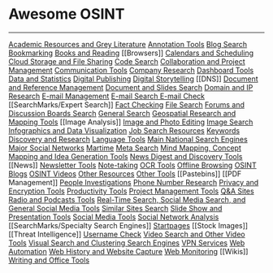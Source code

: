 # Awesome OSINT 
---
[Academic Resources and Grey Literature](Academic%20Resources%20and%20Grey%20Literature.md)
[Annotation Tools](Annotation%20Tools.md)
[Blog Search](Blog%20Search.md)
[Bookmarking](Bookmarking.md)
[Books and Reading](Books%20and%20Reading.md)
[[Browsers]]
[Calendars and Scheduling](Calendars%20and%20Scheduling.md)
[Cloud Storage and File Sharing](Cloud%20Storage%20and%20File%20Sharing.md)
[Code Search](Code%20Search.md)
[Collaboration and Project Management](Collaboration%20and%20Project%20Management.md)
[Communication Tools](Communication%20Tools.md)
[Company Research](Company%20Research.md)
[Dashboard Tools](Dashboard%20Tools.md)
[Data and Statistics](Data%20and%20Statistics.md)
[Digital Publishing](Digital%20Publishing.md)
[Digital Storytelling](Digital%20Storytelling.md)
[[DNS]]
[Document and Reference Management](Document%20and%20Reference%20Management.md)
[Document and Slides Search](Document%20and%20Slides%20Search.md)
[Domain and IP Research](Domain%20and%20IP%20Research.md)
[E-mail Management](E-mail%20Management.md)
[E-mail Search  E-mail Check](E-mail%20Search%20%20E-mail%20Check.md)
[[SearchMarks/Expert Search]]
[Fact Checking](Fact%20Checking.md)
[File Search](File%20Search.md)
[Forums and Discussion Boards Search](Forums%20and%20Discussion%20Boards%20Search.md)
[General Search](General%20Search.md)
[Geospatial Research and Mapping Tools](Geospatial%20Research%20and%20Mapping%20Tools.md)
[[Image Analysis]]
[Image and Photo Editing](Image%20and%20Photo%20Editing.md)
[Image Search](Image%20Search.md)
[Infographics and Data Visualization](Infographics%20and%20Data%20Visualization.md)
[Job Search Resources](Job%20Search%20Resources.md)
[Keywords Discovery and Research](Keywords%20Discovery%20and%20Research.md)
[Language Tools](Language%20Tools.md)
[Main National Search Engines](Main%20National%20Search%20Engines.md)
[Major Social Networks](Major%20Social%20Networks.md)
[Martime](Martime.md)
[Meta Search](Meta%20Search.md)
[Mind Mapping, Concept Mapping and Idea Generation Tools](Mind%20Mapping,%20Concept%20Mapping%20and%20Idea%20Generation%20Tools.md)
[News Digest and Discovery Tools](News%20Digest%20and%20Discovery%20Tools.md)
[[News]]
[Newsletter Tools](Newsletter%20Tools.md)
[Note-taking](Note-taking.md)
[OCR Tools](OCR%20Tools.md)
[Offline Browsing](Offline%20Browsing.md)
[OSINT Blogs](OSINT%20Blogs.md)
[OSINT Videos](OSINT%20Videos.md)
[Other Resources](Other%20Resources.md)
[Other Tools](Other%20Tools.md)
[[Pastebins]]
[[PDF Management]]
[People Investigations](People%20Investigations.md)
[Phone Number Research](Phone%20Number%20Research.md)
[Privacy and Encryption Tools](Privacy%20and%20Encryption%20Tools.md)
[Productivity Tools](Productivity%20Tools.md)
[Project Management Tools](Project%20Management%20Tools.md)
[Q&A Sites](Q&A%20Sites.md)
[Radio and Podcasts Tools](Radio%20and%20Podcasts%20Tools.md)
[Real-Time Search, Social Media Search, and General Social Media Tools](Real-Time%20Search,%20Social%20Media%20Search,%20and%20General%20Social%20Media%20Tools.md)
[Similar Sites Search](Similar%20Sites%20Search.md)
[Slide Show and Presentation Tools](Slide%20Show%20and%20Presentation%20Tools.md)
[Social Media Tools](Social%20Media%20Tools.md)
[Social Network Analysis](Social%20Network%20Analysis.md)
[[SearchMarks/Specialty Search Engines]]
[Startpages](Startpages.md)
[[Stock Images]]
[[Threat Intelligence]]
[Username Check](Username%20Check.md)
[Video Search and Other Video Tools](Video%20Search%20and%20Other%20Video%20Tools.md)
[Visual Search and Clustering Search Engines](Visual%20Search%20and%20Clustering%20Search%20Engines.md)
[VPN Services](VPN%20Services.md)
[Web Automation](Web%20Automation.md)
[Web History and Website Capture](Web%20History%20and%20Website%20Capture.md)
[Web Monitoring](Web%20Monitoring.md)
[[Wikis]]
[Writing and Office Tools](Writing%20and%20Office%20Tools.md)